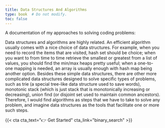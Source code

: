 ```yaml
---
title: Data Structures And Algorithms
type: book  # Do not modify.
toc: false
---
```

A documentation of my approaches to solving coding problems:

Data structures and algorithms are highly related. An efficient algorithm usually comes with a nice choice of data structures. For example, when you need to record the items that are visited, hash set should be choice; when you want to from time to time retrieve the smallest or greatest from a list of values, you should find the min/max heaps pretty useful; when a one-to-one mapping is needed, an array is usually enough with hash map being another option. Besides these simple data structures, there are other more complicated data structures designed to solve specific types of problems, such as trie (a special tree-like data structure used to save words), monotonic stack (which is just stack that is monotonically increasing or decreasing), union find (or disjoint set used to maintain common ancestors). Therefore, I would find algorithms as steps that we have to take to solve any problem, and imagine data structures as the tools that facilitate one or more such steps.

{{< cta cta_text="👉 Get Started" cta_link="binary_search" >}}

